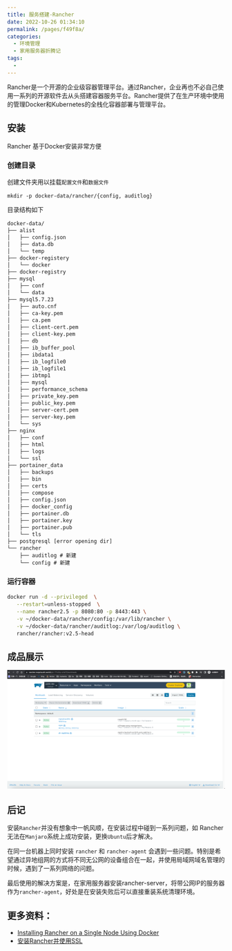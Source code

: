 ```yaml
---
title: 服务搭建-Rancher
date: 2022-10-26 01:34:10
permalink: /pages/f49f8a/
categories:
  - 环境管理
  - 家用服务器折腾记
tags:
  - 
---
```


Rancher是一个开源的企业级容器管理平台。通过Rancher，企业再也不必自己使用一系列的开源软件去从头搭建容器服务平台。Rancher提供了在生产环境中使用的管理Docker和Kubernetes的全栈化容器部署与管理平台。
<!--more-->
## 安装

Rancher 基于Docker安装非常方便

### 创建目录
创建文件夹用以挂载`配置文件`和`数据文件`
```
mkdir -p docker-data/rancher/{config, auditlog}
```

目录结构如下
```
docker-data/
├── alist
│   ├── config.json
│   ├── data.db
│   └── temp
├── docker-registery
│   └── docker
├── docker-registry
├── mysql
│   ├── conf
│   └── data
├── mysql5.7.23
│   ├── auto.cnf
│   ├── ca-key.pem
│   ├── ca.pem
│   ├── client-cert.pem
│   ├── client-key.pem
│   ├── db
│   ├── ib_buffer_pool
│   ├── ibdata1
│   ├── ib_logfile0
│   ├── ib_logfile1
│   ├── ibtmp1
│   ├── mysql
│   ├── performance_schema
│   ├── private_key.pem
│   ├── public_key.pem
│   ├── server-cert.pem
│   ├── server-key.pem
│   └── sys
├── nginx
│   ├── conf
│   ├── html
│   ├── logs
│   └── ssl
├── portainer_data
│   ├── backups
│   ├── bin
│   ├── certs
│   ├── compose
│   ├── config.json
│   ├── docker_config
│   ├── portainer.db
│   ├── portainer.key
│   ├── portainer.pub
│   └── tls
├── postgresql [error opening dir]
└── rancher
    ├── auditlog # 新建
    └── config # 新建
```

### 运行容器
```bash
docker run -d --privileged  \
   --restart=unless-stopped  \
   --name rancher2.5 -p 8080:80 -p 8443:443 \
   -v ~/docker-data/rancher/config:/var/lib/rancher \
   -v ~/docker-data/rancher/auditlog:/var/log/auditlog \
   rancher/rancher:v2.5-head
```

## 成品展示

![image-20221026015731954](./assets/img/image-20221026015731954.png)

## 后记
安装`Rancher`并没有想象中一帆风顺，在安装过程中碰到一系列问题，如 Rancher 无法在`Manjaro`系统上成功安装，更换`Ubuntu`后才解决。

在同一台机器上同时安装 `rancher` 和 `rancher-agent` 会遇到一些问题。特别是希望通过异地组网的方式将不同无公网的设备组合在一起，并使用局域网域名管理的时候，遇到了一系列网络的问题。

最后使用的解决方案是，在家用服务器安装rancher-server，将带公网IP的服务器作为`rancher-agent`，好处是在安装失败后可以直接重装系统清理环境。

## 更多资料：
- [Installing Rancher on a Single Node Using Docker](https://rancher.com/docs/rancher/v2.6/en/installation/other-installation-methods/single-node-docker/)
- [安装Rancher并使用SSL](https://rancher.com/docs/rancher/v1.6/zh/installing-rancher/installing-server/basic-ssl-config/#rancherssl)
